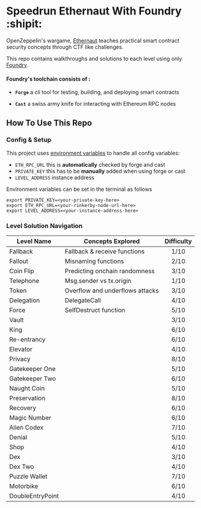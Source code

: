 # Speedrun Ethernaut With Foundry :shipit:

OpenZeppelin's wargame, [Ethernaut](https://ethernaut.openzeppelin.com/) teaches practical smart contract security concepts through CTF like challenges. 

This repo contains walkthroughs and solutions to each level using only [Foundry](https://book.getfoundry.sh/index.html).

#### Foundry's toolchain consists of :
- **`Forge`** a cli tool for testing, building, and deploying smart contracts
 
- **`Cast`** a swiss army knife for interacting with Ethereum RPC nodes
 
## How To Use This Repo
### Config & Setup
This project uses [environment variables](https://www.geeksforgeeks.org/environment-variables-in-linux-unix/) to handle all config variables:
- `ETH_RPC_URL` this is **automatically** checked by forge and cast
- `PRIVATE_KEY` this has to be **manually** added when using forge or cast
- `LEVEL_ADDRESS` instance address

Environment variables can be set in the terminal as follows
```
export PRIVATE_KEY=<your-private-key-here> 
export ETH_RPC_URL=<your-rinkerby-node-url-here>
export LEVEL_ADDRESS=<your-instance-address-here>
```

### Level Solution Navigation

| Level Name       | Concepts Explored                           | Difficulty |
| -----------      | -----------                                 | :----:     |
| Fallback         | Fallback & receive functions                | 1/10       |
| Fallout          | Misnaming functions                         | 2/10       |
| Coin Flip        | Predicting onchain randomness               | 3/10       |
| Telephone        | Msg.sender vs tx.origin                     | 1/10       |
| Token            | Overflow and underflows attacks             | 3/10       |
| Delegation       | DelegateCall                                | 4/10       |
| Force            | SelfDestruct function                       | 5/10       |
| Vault            | |3/10                                                    |
| King             | |6/10                                                    |
| Re-entrancy      | |6/10                                                    |
| Elevator         | |4/10                                                    |
| Privacy          | |8/10                                                    |
| Gatekeeper One   | |5/10                                                    |
| Gatekeeper Two   | |6/10                                                    |
| Naught Coin      | |5/10                                                    |
| Preservation     | |8/10                                                    |
| Recovery         | |6/10                                                    |
| Magic Number     | |6/10                                                    |
| Alien Codex      | |7/10                                                    |
| Denial           | |5/10                                                    |
| Shop             | |4/10                                                    |
| Dex              | |3/10                                                    |
| Dex Two          | |4/10                                                    |
| Puzzle Wallet    | |7/10                                                    |
| Motorbike        | |6/10                                                    |
| DoubleEntryPoint | |4/10                                                    |
